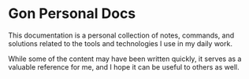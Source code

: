 # Gon Personal Docs

This documentation is a personal collection of notes, commands, and solutions related to the tools and technologies I use in my daily work.

While some of the content may have been written quickly, it serves as a valuable reference for me, and I hope it can be useful to others as well.
